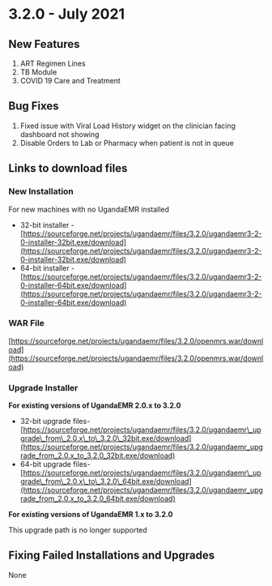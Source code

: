 # 3.2.0 - July 2021 

## New Features

1. ART Regimen Lines 
2. TB Module 
3. COVID 19 Care and Treatment 

## Bug Fixes 
1. Fixed issue with Viral Load History widget on the clinician facing dashboard not showing 
2. Disable Orders to Lab or Pharmacy when patient is not in queue

## Links to download files

### New Installation

For new machines with no UgandaEMR installed

* 32-bit installer -[https://sourceforge.net/projects/ugandaemr/files/3.2.0/ugandaemr3-2-0-installer-32bit.exe/download](https://sourceforge.net/projects/ugandaemr/files/3.2.0/ugandaemr3-2-0-installer-32bit.exe/download)
* 64-bit installer -[https://sourceforge.net/projects/ugandaemr/files/3.2.0/ugandaemr3-2-0-installer-64bit.exe/download](https://sourceforge.net/projects/ugandaemr/files/3.2.0/ugandaemr3-2-0-installer-64bit.exe/download)

### WAR File

[https://sourceforge.net/projects/ugandaemr/files/3.2.0/openmrs.war/download](https://sourceforge.net/projects/ugandaemr/files/3.2.0/openmrs.war/download)

### Upgrade Installer

**For existing versions of UgandaEMR 2.0.x to 3.2.0**

* 32-bit upgrade files- [https://sourceforge.net/projects/ugandaemr/files/3.2.0/ugandaemr\_upgrade\_from\_2.0.x\_to\_3.2.0\_32bit.exe/download](https://sourceforge.net/projects/ugandaemr/files/3.2.0/ugandaemr_upgrade_from_2.0.x_to_3.2.0_32bit.exe/download)
* 64-bit upgrade files- [https://sourceforge.net/projects/ugandaemr/files/3.2.0/ugandaemr\_upgrade\_from\_2.0.x\_to\_3.2.0\_64bit.exe/download](https://sourceforge.net/projects/ugandaemr/files/3.2.0/ugandaemr_upgrade_from_2.0.x_to_3.2.0_64bit.exe/download)

**For existing versions of UgandaEMR 1.x to 3.2.0**

This upgrade path is no longer supported 

## Fixing Failed Installations and Upgrades

None